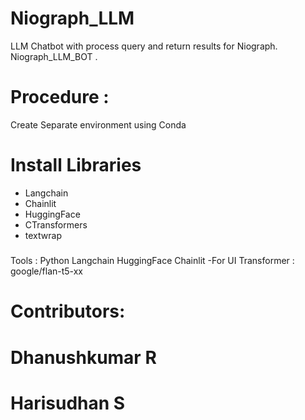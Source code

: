 # Niograph_LLM

LLM Chatbot with process query and return results for Niograph.
Niograph_LLM_BOT .



# Procedure :
Create Separate environment using Conda 
# Install Libraries 
* Langchain
* Chainlit
* HuggingFace
* CTransformers
* textwrap

#####
Tools :
Python
Langchain
HuggingFace
Chainlit -For UI
Transformer : google/flan-t5-xx
#####


# Contributors:
# Dhanushkumar R 
# Harisudhan S
